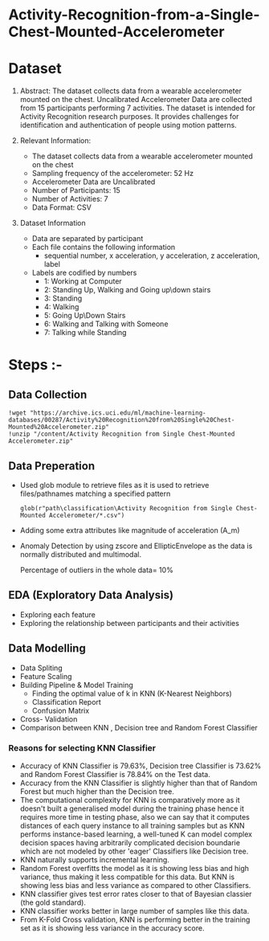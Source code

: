 Activity-Recognition-from-a-Single-Chest-Mounted-Accelerometer
==============================================================

Dataset
=======

1. Abstract: The dataset collects data from a wearable accelerometer mounted on the chest. Uncalibrated Accelerometer Data are collected from 15 participants performing 7 activities. The dataset is intended for Activity Recognition research purposes. It provides challenges for identification and authentication of people using motion patterns.

2. Relevant Information:
   * The dataset collects data from a wearable accelerometer mounted on the chest
   * Sampling frequency of the accelerometer: 52 Hz
   * Accelerometer Data are Uncalibrated
   * Number of Participants: 15
   * Number of Activities: 7
   * Data Format: CSV

3. Dataset Information
   * Data are separated by participant
   * Each file contains the following information
      * sequential number, x acceleration, y acceleration, z acceleration, label 
   * Labels are codified by numbers
       * 1: Working at Computer
       * 2: Standing Up, Walking and Going up\down stairs
       * 3: Standing
       * 4: Walking
       * 5: Going Up\Down Stairs
       * 6: Walking and Talking with Someone
       * 7: Talking while Standing

Steps :- 
========
## Data Collection

    !wget "https://archive.ics.uci.edu/ml/machine-learning-databases/00287/Activity%20Recognition%20from%20Single%20Chest-Mounted%20Accelerometer.zip"
    !unzip "/content/Activity Recognition from Single Chest-Mounted Accelerometer.zip"

## Data Preperation

* Used glob module to retrieve files as it is used to retrieve files/pathnames matching a specified pattern
  
      glob(r"path\classification\Activity Recognition from Single Chest-Mounted Accelerometer/*.csv")
       
* Adding some extra attributes like magnitude of acceleration (A_m)       
* Anomaly Detection by using zscore and EllipticEnvelope as the data is normally distributed and multimodal.
  
  Percentage of outliers in the whole data= 10%
       
## EDA (Exploratory Data Analysis)

* Exploring each feature
* Exploring the relationship between participants and their activities

## Data Modelling

* Data Spliting
* Feature Scaling 
* Building Pipeline & Model Training
  * Finding the optimal value of k in KNN (K-Nearest Neighbors)
  * Classification Report
  * Confusion Matrix
* Cross- Validation
* Comparison between KNN , Decision tree and Random Forest Classifier
### Reasons for selecting KNN Classifier
* Accuracy of KNN Classifier is 79.63%, Decision tree Classifier is 73.62% and Random Forest Classifier is 78.84% on the Test data.
* Accuracy from the KNN Classifier is slightly higher than that of Random Forest but much higher than the Decision tree.
* The computational complexity for KNN is comparatively more as it doesn't built a generalised model during the training phase hence it requires more time in testing phase,     also we can say that it computes distances of each query instance to all training samples but as KNN performs instance-based learning, a well-tuned K can model complex       decision spaces having arbitrarily complicated decision boundarie which are not modeled by other 'eager' Classifiers like Decision tree.
* KNN naturally supports incremental learning.
* Random Forest overfitts the model as it is showing less bias and high variance, thus making it less compatible for this data.
  But KNN is showing less bias and less variance as compared to other Classifiers.
* KNN classifier gives test error rates closer to that of Bayesian classier (the gold standard).
* KNN classifier works better in large number of samples like this data.
* From K-Fold Cross validation, KNN is performing better in the training set as it is showing less variance in the accuracy score.
